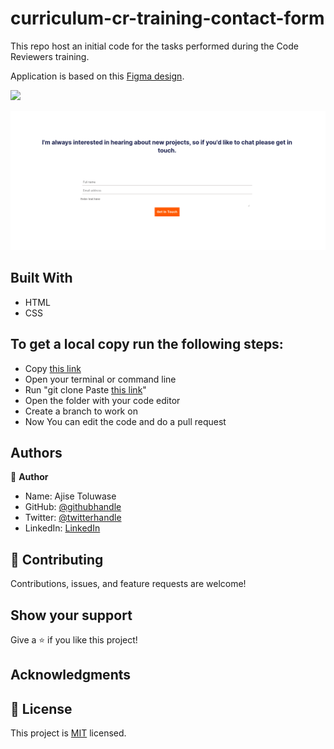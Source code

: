 # curriculum-cr-training-contact-form

This repo host an initial code for the tasks performed during the Code Reviewers training.

Application is based on this [Figma design](https://www.figma.com/file/t3EJUCAEViw3QasuJLPLVT/Microverse-Student-Potfolio-Templates-Main?node-id=1%3A1471).


![](https://img.shields.io/badge/Microverse-blueviolet)

![screenshot](./img/contact-form.png)

## Built With

- HTML
- CSS

## To get a local copy run the following steps:
- Copy [this link](https://github.com/Whoistolu/Cr-Portfolio_Project/tree/main)
- Open your terminal or command line
- Run "git clone Paste [this link](https://github.com/Whoistolu/Cr-Portfolio_Project/tree/main)"
- Open the folder with your code editor
- Create a branch to work on
- Now You can edit the code and do a pull request

## Authors

👤 **Author**

- Name: Ajise Toluwase
- GitHub: [@githubhandle](https://github.com/Whoistolu)
- Twitter: [@twitterhandle](https://twitter.com/Littletolu)
- LinkedIn: [LinkedIn](https://www.linkedin.com/in/toluwase-ajise-9b40411b2/)

## 🤝 Contributing

Contributions, issues, and feature requests are welcome!

## Show your support

Give a ⭐️ if you like this project!

## Acknowledgments

## 📝 License

This project is [MIT](./MIT.md) licensed.
